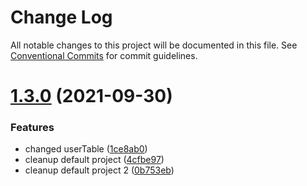 # Change Log

All notable changes to this project will be documented in this file.
See [Conventional Commits](https://conventionalcommits.org) for commit guidelines.

# [1.3.0](https://github.com/knitesh/test-delete/compare/v1.0.0...v1.3.0) (2021-09-30)


### Features

* changed userTable ([1ce8ab0](https://github.com/knitesh/test-delete/commit/1ce8ab0c86197c135da93820bdb3aa3f8b097d9d))
* cleanup default project ([4cfbe97](https://github.com/knitesh/test-delete/commit/4cfbe975a9aa08d9441921dd142ad1e0dcd84c6a))
* cleanup default project 2 ([0b753eb](https://github.com/knitesh/test-delete/commit/0b753eb14b626b4b9f0cf0b153349af128374e82))
